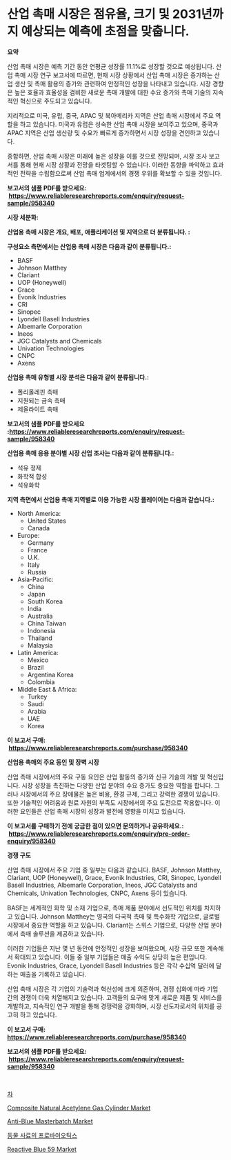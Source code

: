 <p><h1>산업 촉매 시장은 점유율, 크기 및 2031년까지 예상되는 예측에 초점을 맞춥니다.</h1></p><p><strong>요약</strong></p>
<p><p>산업 촉매 시장은 예측 기간 동안 연평균 성장률 11.1%로 성장할 것으로 예상됩니다. 산업 촉매 시장 연구 보고서에 따르면, 현재 시장 상황에서 산업 촉매 시장은 증가하는 산업 생산 및 촉매 활용의 증가와 관련하여 안정적인 성장을 나타내고 있습니다. 시장 경향은 높은 효율과 효율성을 겸비한 새로운 촉매 개발에 대한 수요 증가와 촉매 기술의 지속적인 혁신으로 주도되고 있습니다.</p><p>지리적으로 미국, 유럽, 중국, APAC 및 북아메리카 지역은 산업 촉매 시장에서 주요 역할을 하고 있습니다. 미국과 유럽은 성숙한 산업 촉매 시장을 보여주고 있으며, 중국과 APAC 지역은 산업 생산량 및 수요가 빠르게 증가하면서 시장 성장을 견인하고 있습니다.</p><p>종합하면, 산업 촉매 시장은 미래에 높은 성장을 이룰 것으로 전망되며, 시장 조사 보고서를 통해 현재 시장 상황과 전망을 타겟팅할 수 있습니다. 이러한 동향을 파악하고 효과적인 전략을 수립함으로써 산업 촉매 업계에서의 경쟁 우위를 확보할 수 있을 것입니다.</p></p>
<p><strong>보고서의 샘플 PDF를 받으세요: &nbsp;<a href="https://www.reliableresearchreports.com/enquiry/request-sample/958340">https://www.reliableresearchreports.com/enquiry/request-sample/958340</a></strong></p>
<p><strong>시장 세분화:</strong></p>
<p><strong> 산업용 촉매 시장은 개요, 배포, 애플리케이션 및 지역으로 더 분류됩니다. :</strong></p>
<p><strong>구성요소 측면에서는 산업용 촉매 시장은 다음과 같이 분류됩니다.:</strong></p>
<p><ul><li>BASF</li><li>Johnson Matthey</li><li>Clariant</li><li>UOP (Honeywell)</li><li>Grace</li><li>Evonik Industries</li><li>CRI</li><li>Sinopec</li><li>Lyondell Basell Industries</li><li>Albemarle Corporation</li><li>Ineos</li><li>JGC Catalysts and Chemicals</li><li>Univation Technologies</li><li>CNPC</li><li>Axens</li></ul></p>
<p><strong> 산업용 촉매 유형별 시장 분석은 다음과 같이 분류됩니다.:</strong></p>
<p><ul><li>폴리올레핀 촉매</li><li>지원되는 금속 촉매</li><li>제올라이트 촉매</li></ul></p>
<p><strong>보고서의 샘플 PDF를 받으세요 :<a href="https://www.reliableresearchreports.com/enquiry/request-sample/958340">https://www.reliableresearchreports.com/enquiry/request-sample/958340</a></strong></p>
<p><strong> 산업용 촉매 응용 분야별 시장 산업 조사는 다음과 같이 분류됩니다.:</strong></p>
<p><ul><li>석유 정제</li><li>화학적 합성</li><li>석유화학</li></ul></p>
<p><strong>지역 측면에서 산업용 촉매 지역별로 이용 가능한 시장 플레이어는 다음과 같습니다.:</strong></p>
<p><ul>
    <li>
        North America:
        <ul>
            <li>United States</li>
            <li>Canada</li>
        </ul>
    </li>
    <li>
        Europe:
        <ul>
            <li>Germany</li>
            <li>France</li>
            <li>U.K.</li>
            <li>Italy</li>
            <li>Russia</li>
        </ul>
    </li>
    <li>
        Asia-Pacific:
        <ul>
            <li>China</li>
            <li>Japan</li>
            <li>South Korea</li>
            <li>India</li>
            <li>Australia</li>
            <li>China Taiwan</li>
            <li>Indonesia</li>
            <li>Thailand</li>
            <li>Malaysia</li>
        </ul>
    </li>
    <li>
        Latin America:
        <ul>
            <li>Mexico</li>
            <li>Brazil</li>
            <li>Argentina Korea</li>
            <li>Colombia</li>
        </ul>
    </li>
    <li>
        Middle East & Africa:
        <ul>
            <li>Turkey</li>
            <li>Saudi</li>
            <li>Arabia</li>
            <li>UAE</li>
            <li>Korea</li>
        </ul>
    </li>
    </ul></p>
<p><strong>이 보고서 구매: &nbsp;<a href="https://www.reliableresearchreports.com/purchase/958340">https://www.reliableresearchreports.com/purchase/958340</a></strong></p>
<p><strong>산업용 촉매의 주요 동인 및 장벽 시장</strong></p>
<p><p>산업 촉매 시장에서의 주요 구동 요인은 산업 활동의 증가와 신규 기술의 개발 및 혁신입니다. 시장 성장을 촉진하는 다양한 산업 분야의 수요 증가도 중요한 역할을 합니다. 그러나 시장에서의 주요 장애물은 높은 비용, 환경 규제, 그리고 강력한 경쟁이 있습니다. 또한 기술적인 어려움과 원료 자원의 부족도 시장에서의 주요 도전으로 작용합니다. 이러한 요인들은 산업 촉매 시장의 성장과 발전에 영향을 미치고 있습니다.</p></p>
<p><strong>이 보고서를 구매하기 전에 궁금한 점이 있으면 문의하거나 공유하세요.: &nbsp;<a href="https://www.reliableresearchreports.com/enquiry/pre-order-enquiry/958340">https://www.reliableresearchreports.com/enquiry/pre-order-enquiry/958340</a></strong></p>
<p><strong>경쟁 구도</strong></p>
<p><p>산업 촉매 시장에서 주요 기업 중 일부는 다음과 같습니다. BASF, Johnson Matthey, Clariant, UOP (Honeywell), Grace, Evonik Industries, CRI, Sinopec, Lyondell Basell Industries, Albemarle Corporation, Ineos, JGC Catalysts and Chemicals, Univation Technologies, CNPC, Axens 등이 있습니다.</p><p>BASF는 세계적인 화학 및 소재 기업으로, 촉매 제품 분야에서 선도적인 위치를 차지하고 있습니다. Johnson Matthey는 영국의 다국적 촉매 및 특수화학 기업으로, 글로벌 시장에서 중요한 역할을 하고 있습니다. Clariant는 스위스 기업으로, 다양한 산업 분야에서 촉매 솔루션을 제공하고 있습니다.</p><p>이러한 기업들은 지난 몇 년 동안에 안정적인 성장을 보여왔으며, 시장 규모 또한 계속해서 확대되고 있습니다. 이들 중 일부 기업들은 매출 수익도 상당히 높은 편입니다. Evonik Industries, Grace, Lyondell Basell Industries 등은 각각 수십억 달러에 달하는 매출을 기록하고 있습니다.</p><p>산업 촉매 시장은 각 기업의 기술력과 혁신성에 크게 의존하며, 경쟁 심화에 따라 기업 간의 경쟁이 더욱 치열해지고 있습니다. 고객들의 요구에 맞게 새로운 제품 및 서비스를 개발하고, 지속적인 연구 개발을 통해 경쟁력을 강화하며, 시장 선도자로서의 위치를 공고히 하고 있습니다.</p></p>
<p><strong>이 보고서 구매: &nbsp; <a href="https://www.reliableresearchreports.com/purchase/958340">https://www.reliableresearchreports.com/purchase/958340</a></strong></p>
<p><strong>보고서의 샘플 PDF를 받으세요: &nbsp;<a href="https://www.reliableresearchreports.com/enquiry/request-sample/958340">https://www.reliableresearchreports.com/enquiry/request-sample/958340</a></strong><strong></strong></p>
<p>&nbsp;</p>
<p><p><a href="https://medium.com/@sammyrityychie766796/cha-%EC%8B%9C%EC%9E%A5-%EB%B6%84%EC%84%9D-%EA%B8%80%EB%A1%9C%EB%B2%8C-%EC%82%B0%EC%97%85-%EC%A0%84%EB%A7%9D-%EB%B0%8F-%EC%98%88%EC%B8%A1-2024%EB%85%84%EB%B6%80%ED%84%B0-2031%EB%85%84%EA%B9%8C%EC%A7%80-962e26a83083">차</a></p><p><a href="https://issuu.com/reportprime-2/docs/composite-natural-acetylene-gas-cylinder-market-si">Composite Natural Acetylene Gas Cylinder Market</a></p><p><a href="https://view.publitas.com/reportprime-1/anti-blue-masterbatch-market-research-report-unlocks-analysis-on-the-market-financial-status-market-size-and-market-revenue-upto-2031/">Anti-Blue Masterbatch Market</a></p><p><a href="https://github.com/mpodehpw07370073/Market-Research-Report-List-1/blob/main/4940176187108.md">동물 사료의 프로바이오틱스</a></p><p><a href="https://github.com/rahu1506/Market-Research-Report-List-3/blob/main/reactive-blue-59-market.md">Reactive Blue 59 Market</a></p></p>